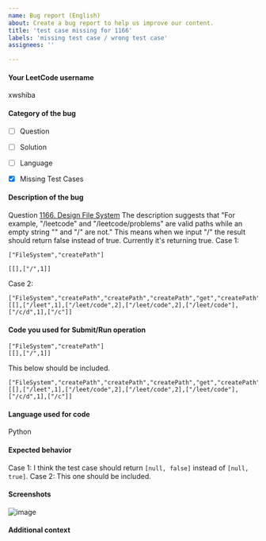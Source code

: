 ```yaml
---
name: Bug report (English)
about: Create a bug report to help us improve our content.
title: 'test case missing for 1166'
labels: 'missing test case / wrong test case'
assignees: ''

---
```


<!--
Note - Any content mention below in `<!-- ->` blocks are just comments
to help you fill-up the issue. It won't be visible in the actual issue after
you click on submit.
-->

#### Your LeetCode username
<!-- Your LeetCode username -->
xwshiba


#### Category of the bug
- [ ] Question
- [ ] Solution
- [ ] Language
- [x] Missing Test Cases 


#### Description of the bug
<!-- A clear and concise description of what the bug is. -->
Question [1166. Design File System](https://leetcode.com/problems/design-file-system/)
The description suggests that "For example, "/leetcode" and "/leetcode/problems" are valid paths while an empty string "" and "/" are not."
This means when we input "/" the result should return false instead of true. Currently it's returning true.
Case 1:
```
["FileSystem","createPath"]

[[],["/",1]]
```

Case 2:
```
["FileSystem","createPath","createPath","createPath","get","createPath","get"]
[[],["/leet",1],["/leet/code",2],["/leet/code",2],["/leet/code"],["/c/d",1],["/c"]]
```


#### Code you used for Submit/Run operation
<!-- 
Please make sure you wrap your code with ``` tags. 
Otherwise we may reject your request. 
-->


```
["FileSystem","createPath"]
[[],["/",1]]
```
This below should be included.
```
["FileSystem","createPath","createPath","createPath","get","createPath","get"]
[[],["/leet",1],["/leet/code",2],["/leet/code",2],["/leet/code"],["/c/d",1],["/c"]]
```

#### Language used for code
<!-- C++ -->
Python


#### Expected behavior
<!-- A clear and concise description of what you expected to happen in
contrast with what actually happened. -->
Case 1: I think the test case should return `[null, false]` instead of `[null, true]`.
Case 2: This one should be included.



#### Screenshots
<!-- If applicable, add screenshots to explain your issue. -->

![image](https://user-images.githubusercontent.com/64823359/165887852-6f153c68-d796-46f2-bfd8-8bde988c6551.png)


#### Additional context
<!-- Add any other additional context about the bug. -->
